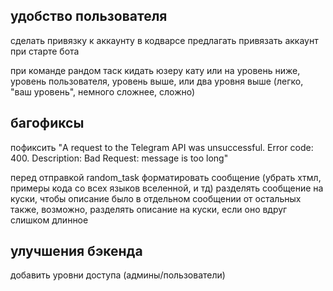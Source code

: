 ## удобство пользователя
сделать привязку к аккаунту в кодварсе
предлагать привязать аккаунт при старте бота

при команде рандом таск кидать юзеру кату или на уровень ниже, уровень пользователя, уровень выше, или два уровня выше
(легко, "ваш уровень", немного сложнее, сложно)


## багофиксы
пофиксить "A request to the Telegram API was unsuccessful. Error code: 400. Description: Bad Request: message is too long"

перед отправкой random_task форматировать сообщение (убрать хтмл, примеры кода со всех языков вселенной, и тд)
разделять сообщение на куски, чтобы описание было в отдельном сообщении от остальных
также, возможно, разделять описание на куски, если оно вдруг слишком длинное


## улучшения бэкенда
добавить уровни доступа (админы/пользователи)